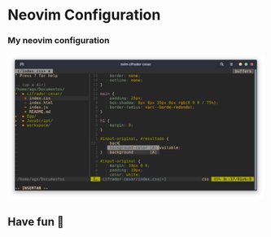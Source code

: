 # Neovim Configuration

### My neovim configuration
 
![Neovim Config](screenshots/screen1.png) 
 
## Have fun 🚀
